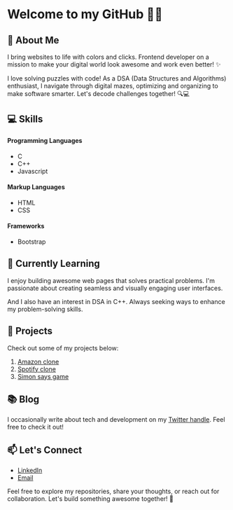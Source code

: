 # Welcome to my GitHub 👋🏻

## 🚀 About Me

I bring websites to life with colors and clicks. Frontend developer on a mission to make your digital world look awesome and work even better! ✨

I love solving puzzles with code! As a DSA (Data Structures and Algorithms) enthusiast, I navigate through digital mazes, optimizing and organizing to make software smarter. Let's decode challenges together! 🔍💻

## 💻 Skills
#### Programming Languages
- C
- C++
- Javascript
#### Markup Languages
- HTML
- CSS 
#### Frameworks
- Bootstrap

## 🌱 Currently Learning
I enjoy building awesome web pages that solves practical problems. I'm passionate about creating seamless and visually engaging user interfaces.

And I also have an interest in DSA in C++. Always seeking ways to enhance my problem-solving skills.

## 📂 Projects
Check out some of my projects below:
1. [Amazon clone](https://github.com/im-ayush-tiwari/Amazon-clone.git)
2. [Spotify clone](https://github.com/im-ayush-tiwari/Spotify-clone.git)
3. [Simon says game](https://github.com/im-ayush-tiwari/Simon-says-game.git)

## 📚 Blog
I occasionally write about tech and development on my [Twitter handle](https://x.com/tiwari_ji_69). Feel free to check it out!

## 📫 Let's Connect
- [LinkedIn](https://www.linkedin.com/in/im-ayush-tiwari)
- [Email](mailto:ayushtiwari.personal@gmail.com)

Feel free to explore my repositories, share your thoughts, or reach out for collaboration. Let's build something awesome together! 🚀

